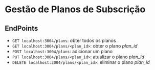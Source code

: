# Gestão de Planos de Subscrição

## EndPoints

- `GET localhost:3004/plans`: obter todos os planos
- `GET localhost:3004/plans/<plan_id>`: obter o plano *plan_id*
- `POST localhost:3004/plans`: adicionar um plano
- `PUT localhost:3004/plans/<plan_id>`: atualizar o plano *plan_id*
- `DELETE localhost:3004/plans/<plan_id>`: eliminar o plano *plan_id*